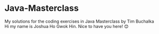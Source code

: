 # Java-Masterclass
My solutions for the coding exercises in Java Masterclass by Tim Buchalka
Hi my name is Joshua Ho Gwok Hin. Nice to have you here! 😊

